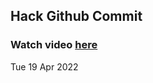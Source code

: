 
 ## Hack Github Commit 
 ### Watch video <a href="https://www.youtube.com">here</a> 
 Tue 19 Apr 2022 
